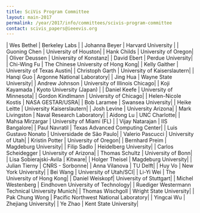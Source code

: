 ```yaml
---
title: SciVis Program Committee
layout: main-2017
permalink: /year/2017/info/committees/scivis-program-committee
contact: scivis_papers@ieeevis.org
---
```


| Wes Bethel | Berkeley Labs | 
| Johanna Beyer | Harvard University |
| Guoning  Chen | University of Houston|
| Hank  Childs | University of Oregon|
| Oliver  Deussen | University of Konstanz|
| David Ebert | Perdue University|
| Chi-Wing  Fu | The Chinese University of Hong Kong|
| Kelly  Gaither | University of Texas Austin|
| Christoph  Garth | University of Kaiserslautern|
| Hanqi  Guo | Argonne National Laboratory|
| Jing  Hua | Wayne State University|
| Andrew  Johnson | University of Illinois Chicago|
| Koji  Kayamada   | Kyoto University (Japan) |
| Daniel  Keefe | University of Minnesota|
| Gordon  Kindlmann  | University of Chicago|
| Helen-Nicole  Kostis  | NASA GESTAR/USRA|
| Bob  Laramee | Swansea University|
| Heike  Leitte | University Kaiserslautern|
| Josh  Levine    | University Arizona|
| Mark Livingston | Naval Research Laboratory|
| Aidong  Lu  | UNC Charlotte|
| Mahsa  Mirzargar    | University of Miami (FL) |
| Vijay  Natarajan  | IIS Bangalore|
| Paul  Navratil | Texas Advanced Computing Center|
| Luis Gustavo  Nonato | Universidade de São Paulo|
| Valerio Pascucci | University of Utah|
| Kristin  Potter | University of Oregon|
| Bernhard  Preim | Magdeburg University|
| Filip  Sadlo | Heidelberg University|
| Carlos  Scheidegger | University of Arizona|
| Thomas  Schultz | University of Bonn|
| Lisa Sobierajski-Avila | Kitware|
| Holger Theisel | Magdeburg University|
| Julian  Tierny   | CNRS - Sorbonne|
| Anna  Vilanova  | TU Delft|
| Huy  Vo | New York University|
| Bei  Wang   | University of Utah/SCI|
| Li-Yi  Wei | The University of Hong Kong|
| Daniel  Weiskopf|  University of Stuttgart|
| Michel  Westenberg | Eindhoven University of Technology|
| Ruediger  Westermann Technical University Munich| 
| Thomas  Wischgoll | Wright State University|
| Pak Chung Wong | Pacific Northwest National Laboratory|
| Yingcai  Wu | Zhejiang University|
| Ye  Zhao | Kent State University|

